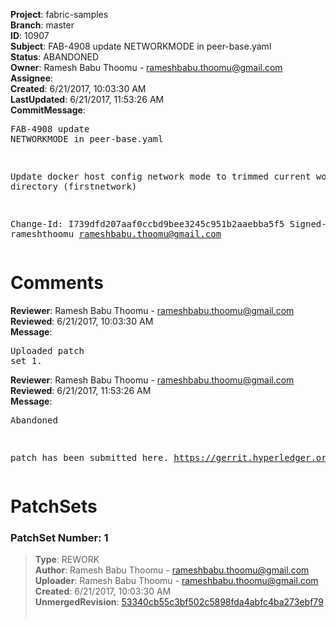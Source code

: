 <strong>Project</strong>: fabric-samples<br><strong>Branch</strong>: master<br><strong>ID</strong>: 10907<br><strong>Subject</strong>: FAB-4908 update NETWORKMODE in peer-base.yaml<br><strong>Status</strong>: ABANDONED<br><strong>Owner</strong>: Ramesh Babu Thoomu - rameshbabu.thoomu@gmail.com<br><strong>Assignee</strong>:<br><strong>Created</strong>: 6/21/2017, 10:03:30 AM<br><strong>LastUpdated</strong>: 6/21/2017, 11:53:26 AM<br><strong>CommitMessage</strong>:<br><pre>FAB-4908 update NETWORKMODE in peer-base.yaml

Update docker host config network mode to trimmed current
working directory (firstnetwork)

Change-Id: I739dfd207aaf0ccbd9bee3245c951b2aaebba5f5
Signed-off-by: rameshthoomu <rameshbabu.thoomu@gmail.com>
</pre><h1>Comments</h1><strong>Reviewer</strong>: Ramesh Babu Thoomu - rameshbabu.thoomu@gmail.com<br><strong>Reviewed</strong>: 6/21/2017, 10:03:30 AM<br><strong>Message</strong>: <pre>Uploaded patch set 1.</pre><strong>Reviewer</strong>: Ramesh Babu Thoomu - rameshbabu.thoomu@gmail.com<br><strong>Reviewed</strong>: 6/21/2017, 11:53:26 AM<br><strong>Message</strong>: <pre>Abandoned

patch has been submitted here. https://gerrit.hyperledger.org/r/#/c/10913/</pre><h1>PatchSets</h1><h3>PatchSet Number: 1</h3><blockquote><strong>Type</strong>: REWORK<br><strong>Author</strong>: Ramesh Babu Thoomu - rameshbabu.thoomu@gmail.com<br><strong>Uploader</strong>: Ramesh Babu Thoomu - rameshbabu.thoomu@gmail.com<br><strong>Created</strong>: 6/21/2017, 10:03:30 AM<br><strong>UnmergedRevision</strong>: [53340cb55c3bf502c5898fda4abfc4ba273ebf79](https://github.com/hyperledger-gerrit-archive/fabric-samples/commit/53340cb55c3bf502c5898fda4abfc4ba273ebf79)<br><br></blockquote>